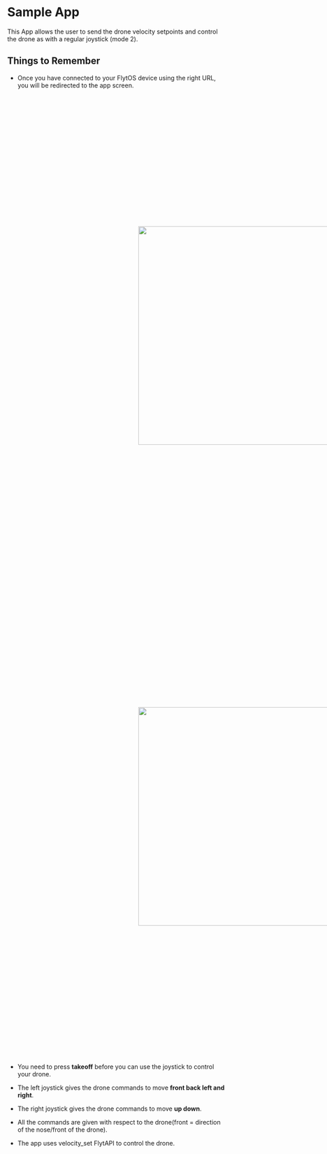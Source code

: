 # Sample App
This App allows the user to send the drone velocity setpoints and control the drone as with a regular joystick (mode 2).

	
## Things to Remember

* Once you have connected to your FlytOS device using the right URL, you will be redirected to the app screen.
<img  style='margin:300px;' src="https://raw.githubusercontent.com/rohitkflytbase/flytsamples/master/Mobile-Apps/Java-Apps/SampleApp/Screenshots/login.png" width="500" >
<img  style='margin:300px;' src="https://raw.githubusercontent.com/rohitkflytbase/flytsamples/master/Mobile-Apps/Java-Apps/SampleApp/Screenshots/sampleapp.png" width="500" >

* You need to press **takeoff** before you can use the joystick to control your drone.

* The left joystick gives the drone commands to move **front back left and right**.

* The right joystick gives the drone commands to move **up down**.

* All the commands are given with respect to the drone(front = direction of the nose/front of the drone).

* The app uses velocity_set FlytAPI to control the drone.
